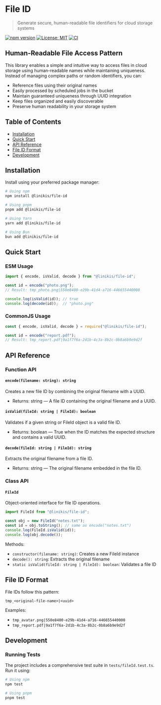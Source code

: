 # File ID

> Generate secure, human-readable file identifiers for cloud storage systems

[![npm version](https://img.shields.io/npm/v/@linikis/file-id.svg)](https://www.npmjs.com/package/@linikis/file-id)
[![License: MIT](https://img.shields.io/badge/License-MIT-yellow.svg)](LICENSE)
[![CI](https://github.com/lynicis/file-id/actions/workflows/npm-release.yaml/badge.svg)](https://github.com/lynicis/file-id/actions/workflows/npm-release.yaml)

## Human-Readable File Access Pattern

This library enables a simple and intuitive way to access files in cloud storage using human-readable names while maintaining uniqueness. Instead of managing complex paths or random identifiers, you can:

- Reference files using their original names
- Easily processed by scheduled jobs in the bucket
- Maintain guaranteed uniqueness through UUID integration
- Keep files organized and easily discoverable
- Preserve human readability in your storage system

## Table of Contents

- [Installation](#installation)
- [Quick Start](#quick-start)
- [API Reference](#api-reference)
- [File ID Format](#file-id-format)
- [Development](#development)

## Installation

Install using your preferred package manager:

```bash
# Using npm
npm install @linikis/file-id

# Using pnpm
pnpm add @linikis/file-id

# Using Yarn
yarn add @linikis/file-id

# Using Bun
bun add @linikis/file-id
```

## Quick Start

### ESM Usage

```typescript
import { encode, isValid, decode } from "@linikis/file-id";

const id = encode("photo.png");
// Result: tmp_photo.png|550e8400-e29b-41d4-a716-446655440000

console.log(isValid(id)); // true
console.log(decode(id));  // "photo.png"
```

### CommonJS Usage

```javascript
const { encode, isValid, decode } = require("@linikis/file-id");

const id = encode("report.pdf");
// Result: tmp_report.pdf|9a1f7f6a-2d1b-4c3a-8b2c-0b8a6b9e9d2f
```

## API Reference

### Function API

#### `encode(filename: string): string`

Creates a new file ID by combining the original filename with a UUID.

- Returns: string — A file ID containing the original filename and a UUID.

#### `isValid(fileId: string | FileId): boolean`

Validates if a given string or FileId object is a valid file ID.

- Returns: boolean — True when the ID matches the expected structure and contains a valid UUID.

#### `decode(fileId: string | FileId): string`

Extracts the original filename from a file ID.

- Returns: string — The original filename embedded in the file ID.

### Class API

#### `FileId`

Object-oriented interface for file ID operations.

```typescript
import FileId from "@linikis/file-id";

const obj = new FileId("notes.txt");
const id = obj.toString(); // same as encode("notes.txt")
console.log(FileId.isValid(id));
console.log(obj.decode());
```

Methods:

- `constructor(filename: string)`: Creates a new FileId instance
- `decode(): string`: Extracts the original filename
- `static isValid(fileId: string | FileId): boolean`: Validates a file ID

## File ID Format

File IDs follow this pattern:

```text
tmp_<original-file-name>|<uuid>
```

Examples:

- `tmp_avatar.png|550e8400-e29b-41d4-a716-446655440000`
- `tmp_report.pdf|9a1f7f6a-2d1b-4c3a-8b2c-0b8a6b9e9d2f`

## Development

### Running Tests

The project includes a comprehensive test suite in `tests/fileId.test.ts`. Run it using:

```bash
# Using npm
npm test

# Using pnpm
pnpm test
```
